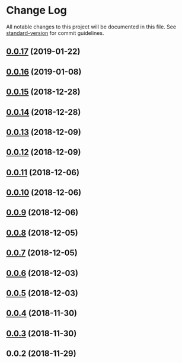 # Change Log

All notable changes to this project will be documented in this file. See [standard-version](https://github.com/conventional-changelog/standard-version) for commit guidelines.

<a name="0.0.17"></a>
## [0.0.17](https://github.com/Hokkaidosunny/build-my-package/compare/v0.0.16...v0.0.17) (2019-01-22)



<a name="0.0.16"></a>
## [0.0.16](https://github.com/Hokkaidosunny/build-my-package/compare/v0.0.15...v0.0.16) (2019-01-08)



<a name="0.0.15"></a>
## [0.0.15](https://github.com/Hokkaidosunny/build-my-package/compare/v0.0.14...v0.0.15) (2018-12-28)



<a name="0.0.14"></a>
## [0.0.14](https://github.com/Hokkaidosunny/build-my-package/compare/v0.0.13...v0.0.14) (2018-12-28)



<a name="0.0.13"></a>
## [0.0.13](https://github.com/Hokkaidosunny/build-my-package/compare/v0.0.12...v0.0.13) (2018-12-09)



<a name="0.0.12"></a>
## [0.0.12](https://github.com/Hokkaidosunny/build-my-package/compare/v0.0.11...v0.0.12) (2018-12-09)



<a name="0.0.11"></a>
## [0.0.11](https://github.com/Hokkaidosunny/build-my-package/compare/v0.0.10...v0.0.11) (2018-12-06)



<a name="0.0.10"></a>
## [0.0.10](https://github.com/Hokkaidosunny/build-my-package/compare/v0.0.9...v0.0.10) (2018-12-06)



<a name="0.0.9"></a>
## [0.0.9](https://github.com/Hokkaidosunny/build-my-package/compare/v0.0.8...v0.0.9) (2018-12-06)



<a name="0.0.8"></a>
## [0.0.8](https://github.com/Hokkaidosunny/build-my-package/compare/v0.0.7...v0.0.8) (2018-12-05)



<a name="0.0.7"></a>
## [0.0.7](https://github.com/Hokkaidosunny/build-my-package/compare/v0.0.6...v0.0.7) (2018-12-05)



<a name="0.0.6"></a>
## [0.0.6](https://github.com/Hokkaidosunny/build-my-package/compare/v0.0.5...v0.0.6) (2018-12-03)



<a name="0.0.5"></a>
## [0.0.5](https://github.com/Hokkaidosunny/build-my-package/compare/v0.0.4...v0.0.5) (2018-12-03)



<a name="0.0.4"></a>
## [0.0.4](https://github.com/Hokkaidosunny/build-my-package/compare/v0.0.3...v0.0.4) (2018-11-30)



<a name="0.0.3"></a>
## [0.0.3](https://github.com/Hokkaidosunny/build-my-package/compare/v0.0.2...v0.0.3) (2018-11-30)



<a name="0.0.2"></a>
## 0.0.2 (2018-11-29)
